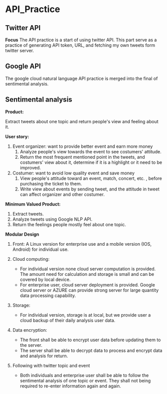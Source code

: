 # API_Practice
## Twitter API
**Focus**
The API practice is a start of using twitter API.
This part serve as a practice of generating API token, URL, and fetching my own tweets form twitter server.

## Google API
The google cloud natural language API practice is merged into the final of sentimental analysis.
## Sentimental analysis
**Product:**

Extract tweets about one topic and return people's view and feeling about it.

**User story:**

1. Event organizer: want to provide better event and earn more money
   1. Analyze people's view towards the event to see costumers' attitude. 
   2. Return the most frequent mentioned point in the tweets, and costumers' view about it, determine if it is a highlight or it need to be improved.
2. Costumer: want to avoid low quality event and save money
   1. View people's attitude toward an event, match, concert, etc. , before purchasing the ticket to them.
   2.  Write view about events by sending tweet, and the attitude in tweet can affect organizer and other costumer.

**Minimum Valued Product:**

1. Extract tweets.
2. Analyze tweets using Google NLP API.
3. Return the feelings people mostly feel about one topic.

**Modular Design**

1. Front: A Linux version for enterprise use and a mobile version (IOS, Android) for individual use.
2. Cloud computing: 
   - For individual version none cloud server computation is provided. The amount need for calculation and storage is small and can be covered by local device.
   - For enterprise user, cloud server deployment is provided. Google cloud server or AZURE can provide strong server for large quantity data processing capability.

3. Storage:
   - For individual version, storage is at local, but we provide user a cloud backup of their daily analysis user data. 
4. Data encryption:
   - The front shall be able to encrypt user data before updating them to the server. 
   - The server shall be able to decrypt data to process and encrypt data and analysis for return.
5. Following with twitter topic and event
   - Both individuals and enterprise user shall be able to follow the sentimental analysis of one topic or event. They shall not being required to re-enter information again and again.
